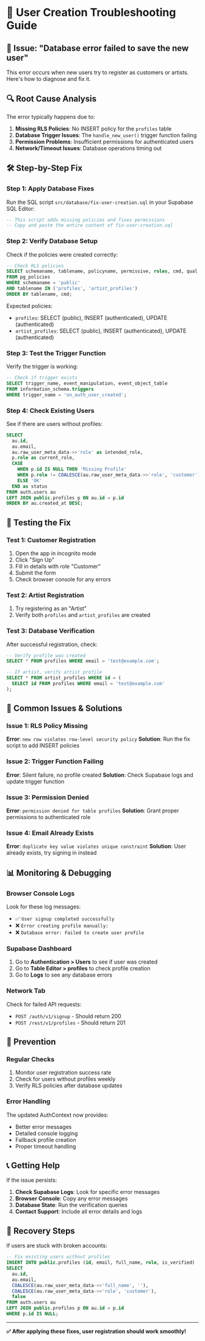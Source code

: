 # 🔧 User Creation Troubleshooting Guide

## 🚨 Issue: "Database error failed to save the new user"

This error occurs when new users try to register as customers or artists. Here's how to diagnose and fix it.

## 🔍 **Root Cause Analysis**

The error typically happens due to:

1. **Missing RLS Policies**: No INSERT policy for the `profiles` table
2. **Database Trigger Issues**: The `handle_new_user()` trigger function failing
3. **Permission Problems**: Insufficient permissions for authenticated users
4. **Network/Timeout Issues**: Database operations timing out

## 🛠️ **Step-by-Step Fix**

### **Step 1: Apply Database Fixes**

Run the SQL script `src/database/fix-user-creation.sql` in your Supabase SQL Editor:

```sql
-- This script adds missing policies and fixes permissions
-- Copy and paste the entire content of fix-user-creation.sql
```

### **Step 2: Verify Database Setup**

Check if the policies were created correctly:

```sql
-- Check RLS policies
SELECT schemaname, tablename, policyname, permissive, roles, cmd, qual 
FROM pg_policies 
WHERE schemaname = 'public' 
AND tablename IN ('profiles', 'artist_profiles')
ORDER BY tablename, cmd;
```

Expected policies:
- `profiles`: SELECT (public), INSERT (authenticated), UPDATE (authenticated)
- `artist_profiles`: SELECT (public), INSERT (authenticated), UPDATE (authenticated)

### **Step 3: Test the Trigger Function**

Verify the trigger is working:

```sql
-- Check if trigger exists
SELECT trigger_name, event_manipulation, event_object_table 
FROM information_schema.triggers 
WHERE trigger_name = 'on_auth_user_created';
```

### **Step 4: Check Existing Users**

See if there are users without profiles:

```sql
SELECT 
  au.id,
  au.email,
  au.raw_user_meta_data->>'role' as intended_role,
  p.role as current_role,
  CASE 
    WHEN p.id IS NULL THEN 'Missing Profile'
    WHEN p.role != COALESCE(au.raw_user_meta_data->>'role', 'customer') THEN 'Role Mismatch'
    ELSE 'OK'
  END as status
FROM auth.users au
LEFT JOIN public.profiles p ON au.id = p.id
ORDER BY au.created_at DESC;
```

## 🧪 **Testing the Fix**

### **Test 1: Customer Registration**
1. Open the app in incognito mode
2. Click "Sign Up"
3. Fill in details with role "Customer"
4. Submit the form
5. Check browser console for any errors

### **Test 2: Artist Registration**
1. Try registering as an "Artist"
2. Verify both `profiles` and `artist_profiles` are created

### **Test 3: Database Verification**
After successful registration, check:

```sql
-- Verify profile was created
SELECT * FROM profiles WHERE email = 'test@example.com';

-- If artist, verify artist profile
SELECT * FROM artist_profiles WHERE id = (
  SELECT id FROM profiles WHERE email = 'test@example.com'
);
```

## 🔧 **Common Issues & Solutions**

### **Issue 1: RLS Policy Missing**
**Error**: `new row violates row-level security policy`
**Solution**: Run the fix script to add INSERT policies

### **Issue 2: Trigger Function Failing**
**Error**: Silent failure, no profile created
**Solution**: Check Supabase logs and update trigger function

### **Issue 3: Permission Denied**
**Error**: `permission denied for table profiles`
**Solution**: Grant proper permissions to authenticated role

### **Issue 4: Email Already Exists**
**Error**: `duplicate key value violates unique constraint`
**Solution**: User already exists, try signing in instead

## 📊 **Monitoring & Debugging**

### **Browser Console Logs**
Look for these log messages:
- ✅ `User signup completed successfully`
- ❌ `Error creating profile manually:`
- ❌ `Database error: Failed to create user profile`

### **Supabase Dashboard**
1. Go to **Authentication > Users** to see if user was created
2. Go to **Table Editor > profiles** to check profile creation
3. Go to **Logs** to see any database errors

### **Network Tab**
Check for failed API requests:
- `POST /auth/v1/signup` - Should return 200
- `POST /rest/v1/profiles` - Should return 201

## 🚀 **Prevention**

### **Regular Checks**
1. Monitor user registration success rate
2. Check for users without profiles weekly
3. Verify RLS policies after database updates

### **Error Handling**
The updated AuthContext now provides:
- Better error messages
- Detailed console logging
- Fallback profile creation
- Proper timeout handling

## 📞 **Getting Help**

If the issue persists:

1. **Check Supabase Logs**: Look for specific error messages
2. **Browser Console**: Copy any error messages
3. **Database State**: Run the verification queries
4. **Contact Support**: Include all error details and logs

## 🔄 **Recovery Steps**

If users are stuck with broken accounts:

```sql
-- Fix existing users without profiles
INSERT INTO public.profiles (id, email, full_name, role, is_verified)
SELECT 
  au.id,
  au.email,
  COALESCE(au.raw_user_meta_data->>'full_name', ''),
  COALESCE(au.raw_user_meta_data->>'role', 'customer'),
  false
FROM auth.users au
LEFT JOIN public.profiles p ON au.id = p.id
WHERE p.id IS NULL;
```

---

**✅ After applying these fixes, user registration should work smoothly!**
